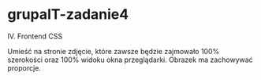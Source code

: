 # grupaIT-zadanie4

IV. Frontend CSS

Umieść na stronie zdjęcie, które zawsze będzie zajmowało 100% szerokości oraz 100% widoku okna
przeglądarki. Obrazek ma zachowywać proporcje.
